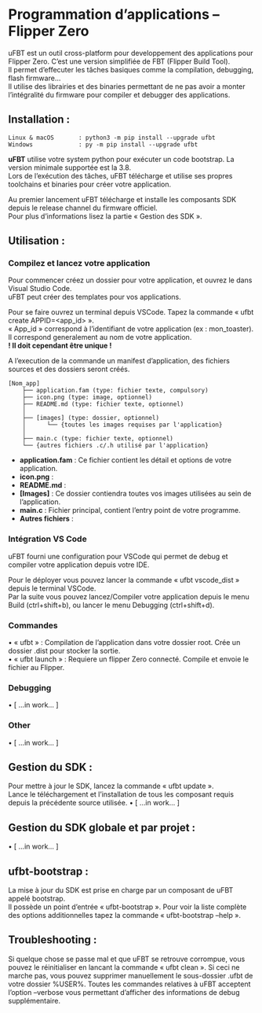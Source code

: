 # Programmation d’applications – Flipper Zero

uFBT est un outil cross-platform pour developpement des applications pour Flipper Zero. C’est une version simplifiée de FBT (Flipper Build Tool).<br>
Il permet d’effecuter les tâches basiques comme la compilation, debugging, flash firmware…<br>
Il utilise des librairies et des binaries permettant de ne pas avoir a monter l’intégralité du firmware pour compiler et debugger des applications.<br>

## Installation :
    Linux & macOS		: python3 -m pip install --upgrade ufbt
    Windows	        	: py -m pip install --upgrade ufbt

**uFBT** utilise votre system python pour exécuter un code bootstrap. La version minimale supportée est la 3.8.<br>Lors de l’exécution des tâches, uFBT télécharge et utilise ses propres toolchains et binaries pour créer votre application.

Au premier lancement uFBT télécharge et installe les composants SDK depuis le release channel du firmware officiel.<br>
Pour plus d’informations lisez la partie « Gestion des SDK ».

## Utilisation : 
### Compilez et lancez votre application
Pour commencer créez un dossier pour votre application, et ouvrez le dans Visual Studio Code.<br>
uFBT peut créer des templates pour vos applications.<br>

Pour se faire ouvrez un terminal depuis VSCode. Tapez la commande « ufbt create APPID=<app_id> ».<br>
« App_id » correspond à l’identifiant de votre application (ex : mon_toaster).<br>
Il correspond generalement au nom de votre application.<br>
 **! Il doit cependant être unique !**<br>

A l’execution de la commande un manifest d’application, des fichiers sources et des dossiers seront créés.<br>

    [Nom_app]
        ├── application.fam (type: fichier texte, compulsory)
        ├── icon.png (type: image, optionnel)
        ├── README.md (type: fichier texte, optionnel)
        │
        ├── [images] (type: dossier, optionnel)
        │      └── {toutes les images requises par l'application}
        │
        ├── main.c (type: fichier texte, optionnel)
        └── {autres fichiers .c/.h utilisé par l'application}

- **application.fam** : Ce fichier contient les détail et options de votre application.<br>
- **icon.png** :<br>
- **README.md** :<br>
- **[Images]** : Ce dossier contiendra toutes vos images utilisées au sein de l’application.<br>
- **main.c** : Fichier principal, contient l’entry point de votre programme.<br>
- **Autres fichiers** :<br>

### Intégration VS Code
uFBT fourni une configuration pour VSCode qui permet de debug et compiler votre application depuis votre IDE.<br>

Pour le déployer vous pouvez lancer la commande « ufbt vscode_dist » depuis le terminal VSCode.<br>
Par la suite vous pouvez lancez/Compiler votre application depuis le menu Build (ctrl+shift+b), ou lancer le menu Debugging (ctrl+shift+d).<br>

### Commandes
•	« ufbt » : Compilation de l’application dans votre dossier root. Crée un dossier .dist pour stocker la sortie.<br>
•	« ufbt launch » : Requiere un flipper Zero connecté. Compile et envoie le fichier au Flipper.<br>

### Debugging
•	[ …in work… ]

### Other
•	[ …in work… ]

## Gestion du SDK :
Pour mettre à jour le SDK, lancez la commande « ufbt update ».<br>
Lance le téléchargement et l’installation de tous les composant requis depuis la précédente source utilisée.
•	[ …in work… ]

## Gestion du SDK globale et par projet :
•	[ …in work… ]

## ufbt-bootstrap :
La mise à jour du SDK est prise en charge par un composant de uFBT appelé bootstrap.<br>
Il possède un point d’entrée « ufbt-bootstrap ». Pour voir la liste complète des options additionnelles tapez la commande « ufbt-bootstrap –help ».  

## Troubleshooting :
Si quelque chose se passe mal et que uFBT se retrouve corrompue, vous pouvez le réinitialiser en lancant la commande « ufbt clean ». Si ceci ne marche pas, vous pouvez supprimer manuellement le sous-dossier .ufbt de votre dossier %USER%.
Toutes les commandes relatives à uFBT acceptent l’option –verbose vous permettant d’afficher des informations de debug supplémentaire.
